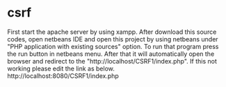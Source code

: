 # csrf
First start the apache server by using xampp.
After download this source codes, open netbeans IDE and open this project by using netbeans under "PHP application with existing sources" option.
To run that program press the run button in netbeans menu.
After that it will automatically open the browser and redirect to the "http://localhost/CSRF1/index.php". If this not working please edit the link as below.
http://localhost:8080/CSRF1/index.php

